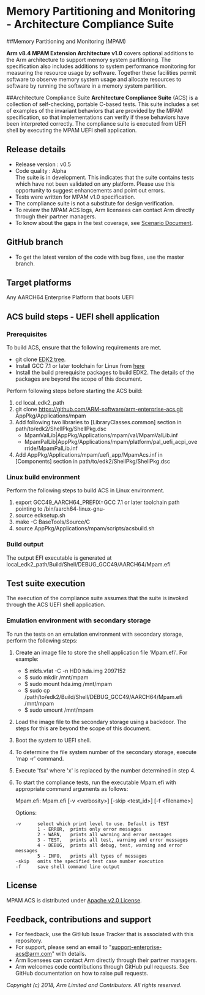 # Memory Partitioning and Monitoring - Architecture Compliance Suite


##Memory Partitioning and Monitoring (MPAM)

**Arm v8.4 MPAM Extension Architecture v1.0** covers optional additions to the Arm architecture to support memory system partitioning. The specification also includes additions to system performance monitoring
for measuring the resource usage by software. Together these facilities permit software to observe memory system usage and allocate resources to software by running the software in a memory system partition.

##Architecture Compliance Suite
**Architecture Compliance Suite** (ACS) is a collection of self-checking, portable C-based tests. This suite includes a set of examples of the invariant behaviors that are provided by the MPAM specification,
so that implementations can verify if these behaviors have been interpreted correctly. The compliance suite is executed from UEFI shell by executing the MPAM UEFI shell application.

## Release details
  - Release version :  v0.5
  - Code quality :  Alpha <br />
    The suite is in development. This indicates that the suite contains tests which have not been validated on any platform. Please use this opportunity to suggest enhancements and point out errors.
  - Tests were written for MPAM v1.0 specification.
  - The compliance suite is not a substitute for design verification.
  - To review the MPAM ACS logs, Arm licensees can contact Arm directly through their partner managers.
  - To know about the gaps in the test coverage, see [Scenario Document](docs/Mpam_ACS_Scenario_document.pdf).

## GitHub branch
  - To get the latest version of the code with bug fixes, use the master branch.

## Target platforms
Any AARCH64 Enterprise Platform that boots UEFI

## ACS build steps - UEFI shell application

### Prerequisites
To build ACS, ensure that the following requirements are met.

  - git clone [EDK2 tree](https://github.com/tianocore/edk2).
  - Install GCC 7.1 or later toolchain for Linux from [here](https://releases.linaro.org/components/toolchain/binaries/)
  - Install the build prerequisite packages to build EDK2. The details of the packages are beyond the scope of this document.

Perform following steps before starting the ACS build:

1.  cd local_edk2_path
2.  git clone https://github.com/ARM-software/arm-enterprise-acs.git AppPkg/Applications/mpam
3.  Add following two libraries to [LibraryClasses.common] section in path/to/edk2/ShellPkg/ShellPkg.dsc
    - MpamValLib|AppPkg/Applications/mpam/val/MpamValLib.inf
    - MpamPalLib|AppPkg/Applications/mpam/platform/pal_uefi_acpi_override/MpamPalLib.inf
4.  Add AppPkg/Applications/mpam/uefi_app/MpamAcs.inf in [Components] section in path/to/edk2/ShellPkg/ShellPkg.dsc

### Linux build environment
Perform the following steps to build ACS in Linux environment.

1.  export GCC49_AARCH64_PREFIX=GCC 7.1 or later toolchain path pointing to /bin/aarch64-linux-gnu-
2.  source edksetup.sh
3.  make -C BaseTools/Source/C
4.  source AppPkg/Applications/mpam/scripts/acsbuild.sh

### Build output

The output EFI executable is generated at local_edk2_path/Build/Shell/DEBUG_GCC49/AARCH64/Mpam.efi

## Test suite execution
The execution of the compliance suite assumes that the suite is invoked through the ACS UEFI shell application.

### Emulation environment with secondary storage
To run the tests on an emulation environment with secondary storage, perform the following steps:

1.  Create an image file to store the shell application file 'Mpam.efi'. For example:
    - $ mkfs.vfat -C -n HD0 hda.img 2097152
    - $ sudo mkdir /mnt/mpam
    - $ sudo mount hda.img /mnt/mpam
    - $ sudo cp /path/to/edk2/Build/Shell/DEBUG_GCC49/AARCH64/Mpam.efi /mnt/mpam
    - $ sudo umount /mnt/mpam
2.  Load the image file to the secondary storage using a backdoor. The steps for this are beyond the scope of this document.
3.  Boot the system to UEFI shell.
4.  To determine the file system number of the secondary storage, execute 'map -r' command.
5.  Execute 'fsx' where 'x' is replaced by the number determined in step 4.
6.  To start the compliance tests, run the executable Mpam.efi with appropriate command arguments as follows: <br />

    Mpam.efi: Mpam.efi [-v &lt;verbosity&gt;] [-skip &lt;test_id&gt;] [-f &lt;filename&gt;]

    Options:

        -v      select which print level to use. Default is TEST
                1 - ERROR,  prints only error messages
                2 - WARN,   prints all warning and error messages
                3 - TEST,   prints all test, warning and error messages
                4 - DEBUG,  prints all debug, test, warning and error messages
                5 - INFO,   prints all types of messages
        -skip   omits the specified test case number execution
        -f      save shell command line output

## License
MPAM ACS is distributed under [Apache v2.0 License](LICENSE.md).


## Feedback, contributions and support

 - For feedback, use the GitHub Issue Tracker that is associated with this repository.
 - For support, please send an email to "support-enterprise-acs@arm.com" with details.
 - Arm licensees can contact Arm directly through their partner managers.
 - Arm welcomes code contributions through GitHub pull requests. See GitHub documentation on how to raise pull requests. <br />


*Copyright (c) 2018, Arm Limited and Contributors. All rights reserved.*
